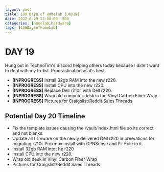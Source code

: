 ```yaml
---
layout: post
title: 100 Days of Homelab [Day19]
date: 2022-6-29 22:00:00 -500
categories: [homelab,hardware]
tags: [100DaysofHomeLab]
---
```


# DAY 19

Hung out in TechnoTim\'s discord helping others today because I didn\'t want to deal with my to-list.  Procrastination as it\'s best.

* **[INPROGRESS]** Install 32gb RAM into the new r220.
* **[INPROGRESS]** Install CPU into the new r220.
* **[INPROGRESS]** Replace Dell r210ii with Dell r220.
* **[INPROGRESS]** Wrap old computer desk in the Vinyl Carbon Fiber Wrap
* **[INPROGRESS]** Pictures for Craigslist/Reddit Sales Threads

## Potential Day 20 Timeline
* Fix the template issues causing the /vault/index.html file so its correct and not blanks.
* Update all firmware on the newly delivered Dell r220 in preerations for migrating r210ii Proxmox install with OPNSense and Pi-Hole to it.
* Install 32gb RAM intot he r220
* Install CPU into the new r220.
* Wrap old desk in Vinyl Carbon Fiber Wrap
* Pictures for Craigslist/Reddit Sales Threads